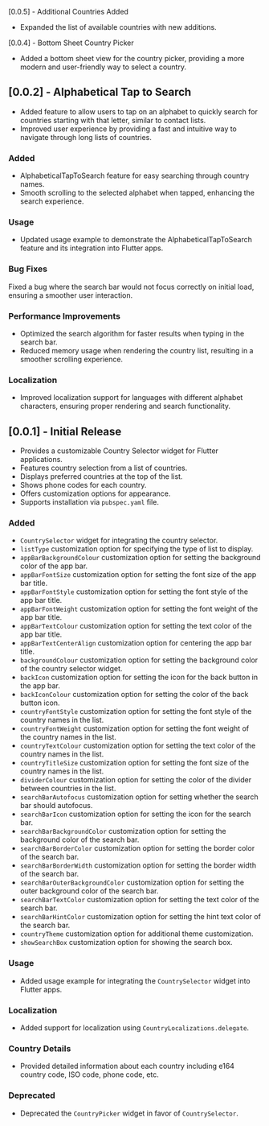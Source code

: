 [0.0.5] - Additional Countries Added
- Expanded the list of available countries with new additions.

[0.0.4] - Bottom Sheet Country Picker
- Added a bottom sheet view for the country picker, providing a more modern and user-friendly way to select a country.

## [0.0.2] - Alphabetical Tap to Search
- Added feature to allow users to tap on an alphabet to quickly search for countries starting with that letter, similar to contact lists.
- Improved user experience by providing a fast and intuitive way to navigate through long lists of countries.

### Added
- AlphabeticalTapToSearch feature for easy searching through country names.
- Smooth scrolling to the selected alphabet when tapped, enhancing the search experience.

### Usage
- Updated usage example to demonstrate the AlphabeticalTapToSearch feature and its integration into Flutter apps.

### Bug Fixes
Fixed a bug where the search bar would not focus correctly on initial load, ensuring a smoother user interaction.

### Performance Improvements
- Optimized the search algorithm for faster results when typing in the search bar.
- Reduced memory usage when rendering the country list, resulting in a smoother scrolling experience.

### Localization
- Improved localization support for languages with different alphabet characters, ensuring proper rendering and search functionality.

## [0.0.1] - Initial Release
- Provides a customizable Country Selector widget for Flutter applications.
- Features country selection from a list of countries.
- Displays preferred countries at the top of the list.
- Shows phone codes for each country.
- Offers customization options for appearance.
- Supports installation via `pubspec.yaml` file.

### Added
- `CountrySelector` widget for integrating the country selector.
- `listType` customization option for specifying the type of list to display.
- `appBarBackgroundColour` customization option for setting the background color of the app bar.
- `appBarFontSize` customization option for setting the font size of the app bar title.
- `appBarFontStyle` customization option for setting the font style of the app bar title.
- `appBarFontWeight` customization option for setting the font weight of the app bar title.
- `appBarTextColour` customization option for setting the text color of the app bar title.
- `appBarTextCenterAlign` customization option for centering the app bar title.
- `backgroundColour` customization option for setting the background color of the country selector widget.
- `backIcon` customization option for setting the icon for the back button in the app bar.
- `backIconColour` customization option for setting the color of the back button icon.
- `countryFontStyle` customization option for setting the font style of the country names in the list.
- `countryFontWeight` customization option for setting the font weight of the country names in the list.
- `countryTextColour` customization option for setting the text color of the country names in the list.
- `countryTitleSize` customization option for setting the font size of the country names in the list.
- `dividerColour` customization option for setting the color of the divider between countries in the list.
- `searchBarAutofocus` customization option for setting whether the search bar should autofocus.
- `searchBarIcon` customization option for setting the icon for the search bar.
- `searchBarBackgroundColor` customization option for setting the background color of the search bar.
- `searchBarBorderColor` customization option for setting the border color of the search bar.
- `searchBarBorderWidth` customization option for setting the border width of the search bar.
- `searchBarOuterBackgroundColor` customization option for setting the outer background color of the search bar.
- `searchBarTextColor` customization option for setting the text color of the search bar.
- `searchBarHintColor` customization option for setting the hint text color of the search bar.
- `countryTheme` customization option for additional theme customization.
- `showSearchBox` customization option for showing the search box.

### Usage
- Added usage example for integrating the `CountrySelector` widget into Flutter apps.

### Localization
- Added support for localization using `CountryLocalizations.delegate`.

### Country Details
- Provided detailed information about each country including e164 country code, ISO code, phone code, etc.

### Deprecated
- Deprecated the `CountryPicker` widget in favor of `CountrySelector`.